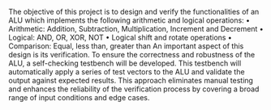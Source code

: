 The objective of this project is to design and verify the functionalities of an ALU which implements the following arithmetic and logical operations:
• Arithmetic: Addition, Subtraction, Multiplication, Increment and Decrement 
• Logical: AND, OR, XOR, NOT 
• Logical shift and rotate operations 
• Comparison: Equal, less than, greater than 
An important aspect of this design is its verification. To ensure the correctness and robustness of the ALU, a self-checking testbench will be developed. This testbench will automatically 
apply a series of test vectors to the ALU and validate the output against expected results. This approach eliminates manual testing and enhances the reliability of the verification process by 
covering a broad range of input conditions and edge cases.
